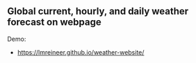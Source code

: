 ## Global current, hourly, and daily weather forecast on webpage
Demo:
- https://lmreineer.github.io/weather-website/
